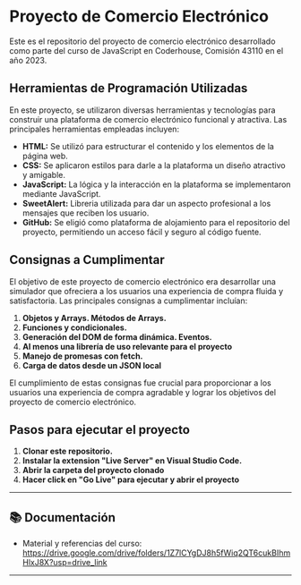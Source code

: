 # Proyecto de Comercio Electrónico
Este es el repositorio del proyecto de comercio electrónico desarrollado como parte del curso de JavaScript en Coderhouse, Comisión 43110 en el año 2023.

## Herramientas de Programación Utilizadas
En este proyecto, se utilizaron diversas herramientas y tecnologías para construir una plataforma de comercio electrónico funcional y atractiva. Las principales herramientas empleadas incluyen:

- **HTML:** Se utilizó para estructurar el contenido y los elementos de la página web.
- **CSS:** Se aplicaron estilos para darle a la plataforma un diseño atractivo y amigable.
- **JavaScript:** La lógica y la interacción en la plataforma se implementaron mediante JavaScript.
- **SweetAlert:** Libreria utilizada para dar un aspecto profesional a los mensajes que reciben los usuario.
- **GitHub:** Se eligió como plataforma de alojamiento para el repositorio del proyecto, permitiendo un acceso fácil y seguro al código fuente.

## Consignas a Cumplimentar

El objetivo de este proyecto de comercio electrónico era desarrollar una simulador que ofreciera a los usuarios una experiencia de compra fluida y satisfactoria. Las principales consignas a cumplimentar incluían:

1. **Objetos y Arrays. Métodos de Arrays.**
2. **Funciones y condicionales.** 
3. **Generación del DOM de forma dinámica. Eventos.** 
4. **Al menos una librería de uso relevante para el proyecto** 
5. **Manejo de promesas con fetch.**
6. **Carga de datos desde un JSON local**

El cumplimiento de estas consignas fue crucial para proporcionar a los usuarios una experiencia de compra agradable y lograr los objetivos del proyecto de comercio electrónico.

## Pasos para ejecutar el proyecto

1. **Clonar este repositorio.**
2. **Instalar la extension "Live Server" en Visual Studio Code.** 
3. **Abrir la carpeta del proyecto clonado** 
4. **Hacer click en "Go Live" para ejecutar y abrir el proyecto** 

---

## 📚 Documentación
- Material y referencias del curso: https://drive.google.com/drive/folders/1Z7lCYgDJ8h5fWiq2QT6cukBIhmHlxJ8X?usp=drive_link

---
